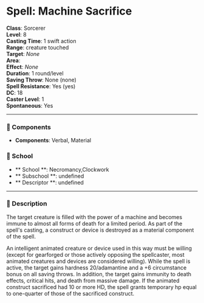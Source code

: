 
# Spell: Machine Sacrifice
**Class**: Sorcerer  
**Level**: 8  
**Casting Time**: 1 swift action  
**Range**: creature touched  
**Target**: _None_  
**Area**:   
**Effect**: _None_  
**Duration**: 1 round/level  
**Saving Throw**: None (none)  
**Spell Resistance**: Yes (yes)  
**DC**: 18  
**Caster Level**: 1  
**Spontaneous**: Yes

---

### 🔮 Components
- **Components**: Verbal, Material

### 🏫 School
- ** School **: Necromancy,Clockwork
- ** Subschool **: undefined
- ** Descriptor **: undefined
---

### 📜 Description
The target creature is filled with the power of a machine and becomes immune to almost all forms of death for a limited period. As part of the spell's casting, a construct or device is destroyed as a material component of the spell.

An intelligent animated creature or device used in this way must be willing (except for gearforged or those actively opposing the spellcaster, most animated creatures and devices are considered willing). While the spell is active, the target gains hardness 20/adamantine and a +6 circumstance bonus on all saving throws. In addition, the target gains immunity to death effects, critical hits, and death from massive damage. If the animated construct sacrificed had 10 or more HD, the spell grants temporary hp equal to one-quarter of those of the sacrificed construct.
